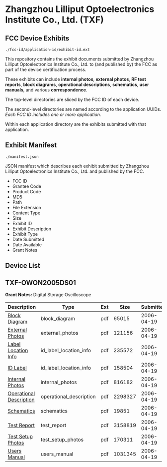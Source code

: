 # Zhangzhou Lilliput Optoelectronics Institute Co., Ltd. (TXF)
## FCC Device Exhibits

```
./fcc-id/application-id/exhibit-id.ext
```

This repository contains the exhibit documents submitted by Zhangzhou Lilliput Optoelectronics Institute Co., Ltd. to (and published by) the FCC as part of the device certification process.

These exhibits can include **internal photos**, **external photos**, **RF test reports**, **block diagrams**, **operational descriptions**, **schematics**, **user manuals**, and various **correspondence**.

The top-level directories are sliced by the FCC ID of each device.

The second-level directories are named according to the application UUIDs. *Each FCC ID includes one or more application.*

Within each application directory are the exhibits submitted with that application. 

## Exhibit Manifest

```
./manifest.json
```

JSON manifest which describes each exhibit submitted by Zhangzhou Lilliput Optoelectronics Institute Co., Ltd. and published by the FCC.

- FCC ID
- Grantee Code
- Product Code
- MD5
- Path
- File Extension
- Content Type
- Size
- Exhibit ID
- Exhibit Description
- Exhibit Type
- Date Submitted
- Date Available
- Grant Notes

## Device List
## TXF-OWON2005DS01
**Grant Notes:** Digital Storage Oscilloscope

| Description | Type | Ext | Size | Submitted | Available |
| ----------- | ---- | --- | ---- | --------- | --------- |
| [Block Diagram](TXF-OWON2005DS01/8f9b6410e8d579b6b0d283fd42f6d215/648556.pdf) | block_diagram | pdf | 65015 | 2006-04-19 | 2006-04-19 |
| [External Photos](TXF-OWON2005DS01/8f9b6410e8d579b6b0d283fd42f6d215/648557.pdf) | external_photos | pdf | 121156 | 2006-04-19 | 2006-04-19 |
| [Label Location Info](TXF-OWON2005DS01/8f9b6410e8d579b6b0d283fd42f6d215/648559.pdf) | id_label_location_info | pdf | 235572 | 2006-04-19 | 2006-04-19 |
| [ID Label](TXF-OWON2005DS01/8f9b6410e8d579b6b0d283fd42f6d215/648560.pdf) | id_label_location_info | pdf | 158504 | 2006-04-19 | 2006-04-19 |
| [Internal Photos](TXF-OWON2005DS01/8f9b6410e8d579b6b0d283fd42f6d215/648558.pdf) | internal_photos | pdf | 816182 | 2006-04-19 | 2006-04-19 |
| [Operational Description](TXF-OWON2005DS01/8f9b6410e8d579b6b0d283fd42f6d215/648561.pdf) | operational_description | pdf | 2298327 | 2006-04-19 | 2006-04-19 |
| [Schematics](TXF-OWON2005DS01/8f9b6410e8d579b6b0d283fd42f6d215/648562.pdf) | schematics | pdf | 19851 | 2006-04-19 | 2006-04-19 |
| [Test Report](TXF-OWON2005DS01/8f9b6410e8d579b6b0d283fd42f6d215/648565.pdf) | test_report | pdf | 3158819 | 2006-04-19 | 2006-04-19 |
| [Test Setup Photos](TXF-OWON2005DS01/8f9b6410e8d579b6b0d283fd42f6d215/648563.pdf) | test_setup_photos | pdf | 170311 | 2006-04-19 | 2006-04-19 |
| [Users Manual](TXF-OWON2005DS01/8f9b6410e8d579b6b0d283fd42f6d215/648564.pdf) | users_manual | pdf | 1031345 | 2006-04-19 | 2006-04-19 |
